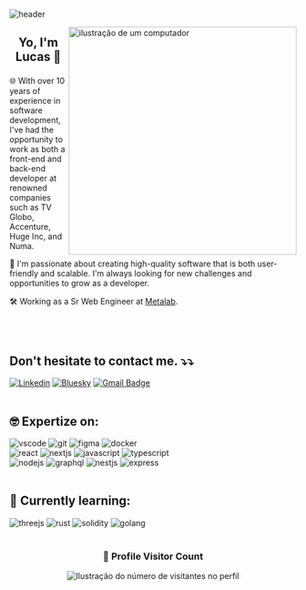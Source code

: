 ![header](https://capsule-render.vercel.app/api?type=waving&height=100&color=0:2d5db5,100:a82da8)

<img src="https://raw.githubusercontent.com/MicaelliMedeiros/micaellimedeiros/master/image/computer-illustration.png" alt="ilustração de um computador" min-width="400px" max-width="400px" width="400px" align="right">

## <p align="center">  Yo, I'm Lucas 👋 

<p align="left"> 
🌐 With over 10 years of experience in software development, I've had the opportunity to work as both a front-end and back-end developer at renowned companies such as TV Globo, Accenture, Huge Inc, and Numa.

🚀 I'm passionate about creating high-quality software that is both user-friendly and scalable. I'm always looking for new challenges and opportunities to grow as a developer.

🛠️ Working as a Sr Web Engineer at [Metalab](https://github.com/metalabdesign/).

</p>
<br/><br/>

## Don't hesitate to contact me. ⤵️⤵️

[![Linkedin](https://img.shields.io/badge/-LinkedIn-blue?style=flat-square&logo=LinkedIn&logoColor=white&link=https://www.linkedin.com/in/kbooz/)](https://www.linkedin.com/in/kbooz/)
[![Bluesky](https://img.shields.io/badge/-Bluesky-0285FF?style=flat-square&logo=Bluesky&logoColor=white&link=https://bsky.app/profile/kbooz.com)](https://bsky.app/profile/kbooz.com)
[![Gmail Badge](https://img.shields.io/badge/-lucasiskbz@gmail.com-red?style=flat-square&logo=Gmail&logoColor=white&link=mailto:lucasiskbz@gmail.com)](mailto:lucasiskbz@gmail.com)
<br/><br/>

## 🤓 Expertize on:
![vscode](https://skillicons.dev/icons?i=vscode)
![git](https://skillicons.dev/icons?i=git)
![figma](https://skillicons.dev/icons?i=figma)
![docker](https://skillicons.dev/icons?i=docker)
<br/>
![react](https://skillicons.dev/icons?i=react)
![nextjs](https://skillicons.dev/icons?i=nextjs)
![javascript](https://skillicons.dev/icons?i=javascript)
![typescript](https://skillicons.dev/icons?i=typescript)
<br/>
![nodejs](https://skillicons.dev/icons?i=nodejs)
![graphql](https://skillicons.dev/icons?i=graphql)
![nestjs](https://skillicons.dev/icons?i=nestjs)
![express](https://skillicons.dev/icons?i=express)
<br/><br/>

## 🤔 Currently learning:
![threejs](https://skillicons.dev/icons?i=threejs)
![rust](https://skillicons.dev/icons?i=rust)
![solidity](https://skillicons.dev/icons?i=solidity)
![golang](https://skillicons.dev/icons?i=golang)
<br/><br/>



<div align="center">
  <h3><b>📍 Profile Visitor Count</b></h3>
</div>

<p align="center">
  <img
    src="https://profile-counter.glitch.me/kbooz/count.svg"
    alt="Ilustração do número de visitantes no perfil"
  />
</p>

